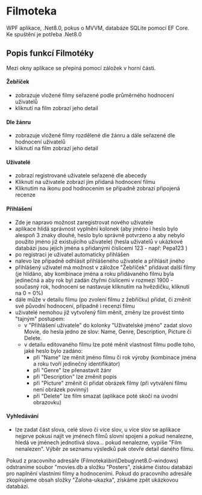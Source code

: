 # Filmoteka
WPF aplikace, .Net8.0, pokus o MVVM, databáze SQLite pomocí EF Core. Ke spuštění je potřeba .Net8.0
## Popis funkcí Filmotéky

Mezi okny aplikace se přepíná pomocí záložek v horní části.
#### Žebříček 
- zobrazuje vložené filmy seřazené podle průměrného hodnocení uživatelů
- kliknutí na film zobrazí jeho detail
#### Dle žánru 
- zobrazuje vložené filmy rozdělené dle žánru a dále seřazené dle hodnocení uživatelů
- kliknutí na film zobrazí jeho detail
#### Uživatelé 
- zobrazí registrované uživatele seřazené dle abecedy
- Kliknutí na uživatele zobrazí jím přidaná hodnocení filmu
- Kliknutím na ikonu pod hodnocením se případně zobrazí připojená recenze
#### Přihlášení 
- Zde je napravo možnost zaregistrovat nového uživatele
- aplikace hlídá správnost vyplnění kolonek (aby jméno i heslo bylo alespoň 3 znaky dlouhé,
             heslo bylo správně potvrzeno a aby nebylo použito jméno již existujícího uživatele)
             (hesla uživatelů v ukázkové databázi jsou jejich jména s přidanými číslicemi 123 - např: Pepa123 )
- po registraci je uživatel automaticky přihlášen
- nalevo lze případně odhlásit přihlášeného uživatele a přihlásit jiného
- přihlášený uživatel má možnost v záložce "Žebříček" přidávat další filmy
             (je hlídáno, aby kombinace jména a roku přidávaného filmu byla jedinečná a aby rok byl zadán čtyřmi číslicemi 
             v rozmezí 1900 - současný rok, hodnocení se nastavuje kliknutím na hvězdičku, kliknutí na 0 = 0%)
- dále může v detailu filmu (po zvolení filmu z žebříčku) přidat, či změnit své původní hodnocení, případně i recenzi filmu
- uživatelé nemohou již vytvořený film měnit, změny lze provést tímto "tajným" postupem:
  - v "Přihlášení uživatele" do kolonky "Uživatelské jméno" zadat slovo Movie,
               do hesla jedno ze slov: Name, Genre, Description, Picture či Delete.
  - v detailu editovaného filmu lze poté měnit vlastnost filmu podle toho, jaké heslo bylo zadáno:
    - při "Name" lze měnit jméno filmu či rok výroby (kombinace jména a roku tvoří jedinečný identifikátor)
    - při "Genre" lze přenastavit žánr
    - při "Description" lze změnit popis
    - při "Picture" změnit či přidat obrázek filmy (při vytváření filmu není obrázek povinný)
    - při "Delete" lze film smazat (aplikace poté skočí na úvodní obrazovku)
#### Vyhledávání 
- lze zadat část slova, celé slovo či více slov, u více slov se aplikace nejprve pokusí najít ve jménech filmů
               slovní spojení a pokud nenalezne, hledá ve jménech jednotlivá slova... pokud nenalezne, vypíše "Film nenalezen".
               Výběr ze seznamu výsledků pak otevře detail daného filmu.

Pokud z pracovniho adresáře (Filmoteka\bin\Debug\net8.0-windows) odstraníme soubor "movies.db a složku "Posters", 
získáme čistou databázi pro naplnění vlastními filmy a hodnoceními.
Pokud do pracovního adresáře zkopírujeme obsah složky "Zaloha-ukazka", získáme zpět ukázkovou databázi.
